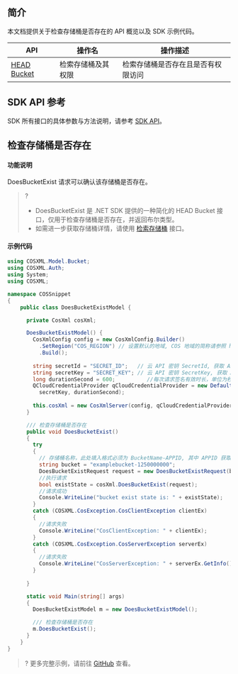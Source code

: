 ## 简介

本文档提供关于检查存储桶是否存在的 API 概览以及 SDK 示例代码。


| API                                                          | 操作名             | 操作描述                           |
| ------------------------------------------------------------ | ------------------ | ---------------------------------- |
| [HEAD Bucket](https://cloud.tencent.com/document/product/436/7735) | 检索存储桶及其权限 | 检索存储桶是否存在且是否有权限访问 |

## SDK API 参考

SDK 所有接口的具体参数与方法说明，请参考 [SDK API](https://cos-dotnet-sdk-doc-1253960454.file.myqcloud.com/)。

## 检查存储桶是否存在

#### 功能说明

DoesBucketExist 请求可以确认该存储桶是否存在。

>?
> - DoesBucketExist 是 .NET SDK 提供的一种简化的 HEAD Bucket 接口，仅用于检查存储桶是否存在，并返回布尔类型。
> - 如需进一步获取存储桶详情，请使用 [检索存储桶](https://cloud.tencent.com/document/product/436/63394) 接口。

#### 示例代码

[//]: # (.cssg-snippet-head-bucket)
```cs
using COSXML.Model.Bucket;
using COSXML.Auth;
using System;
using COSXML;

namespace COSSnippet
{
    public class DoesBucketExistModel {

      private CosXml cosXml;

      DoesBucketExistModel() {
        CosXmlConfig config = new CosXmlConfig.Builder()
          .SetRegion("COS_REGION") // 设置默认的地域, COS 地域的简称请参照 https://cloud.tencent.com/document/product/436/6224 
          .Build();
        
        string secretId = "SECRET_ID";   // 云 API 密钥 SecretId, 获取 API 密钥请参照 https://console.cloud.tencent.com/cam/capi
        string secretKey = "SECRET_KEY"; // 云 API 密钥 SecretKey, 获取 API 密钥请参照 https://console.cloud.tencent.com/cam/capi
        long durationSecond = 600;          //每次请求签名有效时长，单位为秒
        QCloudCredentialProvider qCloudCredentialProvider = new DefaultQCloudCredentialProvider(secretId, 
          secretKey, durationSecond);
        
        this.cosXml = new CosXmlServer(config, qCloudCredentialProvider);
      }

      /// 检查存储桶是否存在
      public void DoesBucketExist()
      {
        try
        {
          // 存储桶名称，此处填入格式必须为 BucketName-APPID, 其中 APPID 获取参考 https://console.cloud.tencent.com/developer
          string bucket = "examplebucket-1250000000";
          DoesBucketExistRequest request = new DoesBucketExistRequest(bucket);
          //执行请求
          bool existState = cosXml.DoesBucketExist(request);
          //请求成功
          Console.WriteLine("bucket exist state is: " + existState);
        }
        catch (COSXML.CosException.CosClientException clientEx)
        {
          //请求失败
          Console.WriteLine("CosClientException: " + clientEx);
        }
        catch (COSXML.CosException.CosServerException serverEx)
        {
          //请求失败
          Console.WriteLine("CosServerException: " + serverEx.GetInfo());
        }
        
      }

      static void Main(string[] args)
      {
        DoesBucketExistModel m = new DoesBucketExistModel();

        /// 检查存储桶是否存在
        m.DoesBucketExist();
      }
    }
}
```

>? 更多完整示例，请前往 [GitHub](https://github.com/tencentyun/cos-snippets/tree/master/dotnet/dist/HeadBucket.cs) 查看。
>
